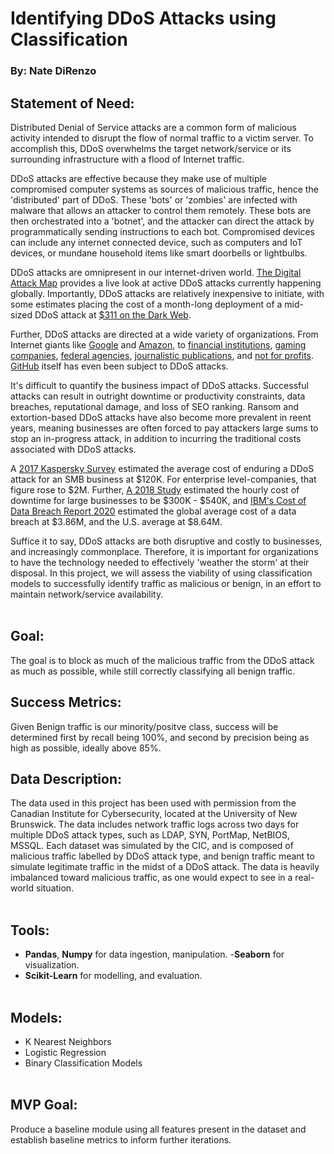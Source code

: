 # Identifying DDoS Attacks using Classification #
### By: Nate DiRenzo

## Statement of Need:

Distributed Denial of Service attacks are a common form of malicious activity intended to disrupt the flow of normal traffic to a victim server. To accomplish this, DDoS overwhelms the target network/service or its surrounding infrastructure with a flood of Internet traffic.

DDoS attacks are effective because they make use of multiple compromised computer systems as sources of malicious traffic, hence the 'distributed' part of DDoS. These 'bots' or 'zombies' are infected with malware that allows an attacker to control them remotely. These bots are then orchestrated into a 'botnet', and the attacker can direct the attack by programmatically sending instructions to each bot. Compromised devices can include any internet connected device, such as computers and IoT devices, or mundane household items like smart doorbells or lightbulbs.

DDoS attacks are omnipresent in our internet-driven world. [The Digital Attack Map](https://www.digitalattackmap.com/#anim=1&color=0&country=ALL&list=0&time=18763&view=map) provides a live look at active DDoS attacks currently happening globally. Importantly, DDoS attacks are relatively inexpensive to initiate, with some estimates placing the cost of a month-long deployment of a mid-sized DDoS attack at [$311 on the Dark Web](https://www.missioncriticalmagazine.com/articles/93185-the-dark-web-ddos-attacks-sell-for-as-low-as-10-per-hour).

Further, DDoS attacks are directed at a wide variety of organizations. From Internet giants like [Google](https://www.pcmag.com/news/google-says-biggest-ddos-attack-on-record-hit-the-company-in-2017) and [Amazon](https://www.theverge.com/2020/6/18/21295337/amazon-aws-biggest-ddos-attack-ever-2-3-tbps-shield-github-netscout-arbor), to [financial institutions](https://www.wsj.com/articles/hackers-targeted-financial-sector-in-mass-extortion-campaign-11612909155), [gaming companies](https://www.invenglobal.com/articles/15807/ddos-attack-cripples-battlenet), [federal agencies](https://www.vox.com/recode/2020/3/16/21181825/health-human-services-coronavirus-website-ddos-cyber-attack), [journalistic publications](https://www.inverse.com/article/33520-new-york-times-reddit-ddos-attack), and [not for profits](https://www.computerworld.com/article/2495967/update--spamhaus-hit-by-biggest-ever-ddos-attacks.html). [GitHub](https://www.wired.com/story/github-ddos-memcached/) itself has even been subject to DDoS attacks.

It's difficult to quantify the business impact of DDoS attacks. Successful attacks can result in outright downtime or productivity constraints, data breaches, reputational damage, and loss of SEO ranking. Ransom and extortion-based DDoS attacks have also become more prevalent in reent years, meaning businesses are often forced to pay attackers large sums to stop an in-progress attack, in addition to incurring the traditional costs associated with DDoS attacks. 

A [2017 Kaspersky Survey](https://usa.kaspersky.com/about/press-releases/2018_ddos-breach-costs-rise-to-over-2m-for-enterprises-finds-kaspersky-lab-report) estimated the average cost of enduring a DDoS attack for an SMB business at $120K. For enterprise level-companies, that figure rose to $2M.  Further, [A 2018 Study](https://www.a10networks.com/blog/this-is-how-much-time-and-money-ddos-attack-will-cost-you/) estimated the hourly cost of downtime for large businesses to be $300K - $540K, and [IBM's Cost of Data Breach Report 2020](https://www.ibm.com/security/digital-assets/cost-data-breach-report/#/) estimated the global average cost of a data breach at $3.86M, and the U.S. average at $8.64M.

Suffice it to say, DDoS attacks are both disruptive and costly to businesses, and increasingly commonplace. Therefore, it is  important for organizations to  have the technology needed to effectively 'weather the storm' at their disposal. In this project, we will assess the viability of using classification models to successfully identify traffic as malicious or benign, in an effort to maintain network/service availability.
<br></br>
## Goal:
The goal is to block as much of the malicious traffic from the DDoS attack as much as possible, while still correctly classifying all benign traffic. 

## Success Metrics:
Given Benign traffic is our minority/positve class, success will be determined first by recall being 100%, and second by precision being as high as possible, ideally above 85%.

## Data Description:
The data used in this project has been used with permission from the Canadian Institute for Cybersecurity, located at the University of New Brunswick. The data includes network traffic logs across two days for multiple DDoS attack types, such as LDAP, SYN, PortMap, NetBIOS, MSSQL. Each dataset was simulated by the CIC, and is composed of malicious traffic labelled by DDoS attack type, and benign traffic meant to simulate legitimate traffic in the midst of a DDoS attack. The data is heavily imbalanced toward malicious traffic, as one would expect to see in a real-world situation.
<br></br>
## Tools:
- **Pandas**, **Numpy** for data ingestion, manipulation.
-**Seaborn** for visualization.
- **Scikit-Learn** for modelling, and evaluation.
<br></br>
## Models:
- K Nearest Neighbors
- Logistic Regression
- Binary Classification Models
<br></br>
## MVP Goal:
Produce a baseline module using all features present in the dataset and establish baseline metrics to inform further iterations.
